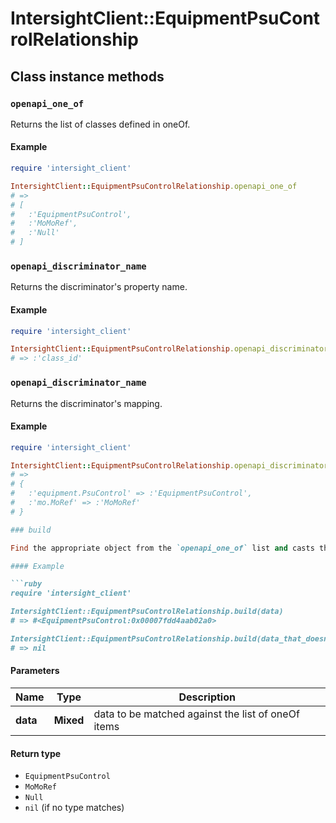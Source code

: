 # IntersightClient::EquipmentPsuControlRelationship

## Class instance methods

### `openapi_one_of`

Returns the list of classes defined in oneOf.

#### Example

```ruby
require 'intersight_client'

IntersightClient::EquipmentPsuControlRelationship.openapi_one_of
# =>
# [
#   :'EquipmentPsuControl',
#   :'MoMoRef',
#   :'Null'
# ]
```

### `openapi_discriminator_name`

Returns the discriminator's property name.

#### Example

```ruby
require 'intersight_client'

IntersightClient::EquipmentPsuControlRelationship.openapi_discriminator_name
# => :'class_id'
```

### `openapi_discriminator_name`

Returns the discriminator's mapping.

#### Example

```ruby
require 'intersight_client'

IntersightClient::EquipmentPsuControlRelationship.openapi_discriminator_mapping
# =>
# {
#   :'equipment.PsuControl' => :'EquipmentPsuControl',
#   :'mo.MoRef' => :'MoMoRef'
# }

### build

Find the appropriate object from the `openapi_one_of` list and casts the data into it.

#### Example

```ruby
require 'intersight_client'

IntersightClient::EquipmentPsuControlRelationship.build(data)
# => #<EquipmentPsuControl:0x00007fdd4aab02a0>

IntersightClient::EquipmentPsuControlRelationship.build(data_that_doesnt_match)
# => nil
```

#### Parameters

| Name | Type | Description |
| ---- | ---- | ----------- |
| **data** | **Mixed** | data to be matched against the list of oneOf items |

#### Return type

- `EquipmentPsuControl`
- `MoMoRef`
- `Null`
- `nil` (if no type matches)

